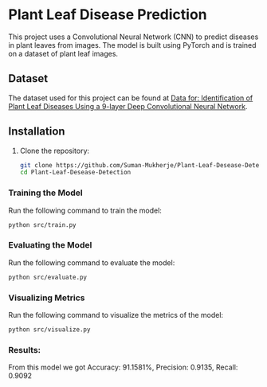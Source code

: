# Plant Leaf Disease Prediction

This project uses a Convolutional Neural Network (CNN) to predict diseases in plant leaves from images. The model is built using PyTorch and is trained on a dataset of plant leaf images.

## Dataset

The dataset used for this project can be found at [Data for: Identification of Plant Leaf Diseases Using a 9-layer Deep Convolutional Neural Network](https://data.mendeley.com/datasets/tywbtsjrjv/1).

## Installation

1. Clone the repository:
    ```bash
    git clone https://github.com/Suman-Mukherje/Plant-Leaf-Desease-Detection
    cd Plant-Leaf-Desease-Detection
    ```

### Training the Model

Run the following command to train the model:
```bash
python src/train.py
```

### Evaluating the Model

Run the following command to evaluate the model:
```bash
python src/evaluate.py
```

### Visualizing Metrics

Run the following command to visualize the metrics of the model:
```bash
python src/visualize.py
```

### Results:
From this model we got Accuracy: 91.1581%, Precision: 0.9135, Recall: 0.9092
